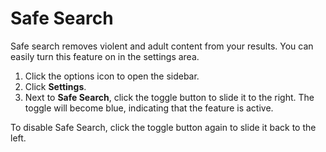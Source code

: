 # Safe Search

Safe search removes violent and adult content from your results. You can easily turn this feature on in the settings area.

1. Click the options icon to open the sidebar.
2. Click **Settings**.
3. Next to **Safe Search**, click the toggle button to slide it to the right. The toggle will become blue, indicating that the feature is active.

To disable Safe Search, click the toggle button again to slide it back to the left.
